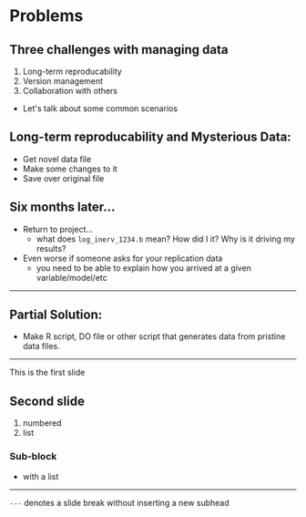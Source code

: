 
<!--File must begin/end on empty line!!  -->

# Problems

## Three challenges with managing data

1. Long-term reproducability
3. Version management
2. Collaboration with others


- Let's talk about some common scenarios



## Long-term reproducability and Mysterious Data:

* Get novel data file
* Make some changes to it
* Save over original file


## Six months later...

* Return to project...
    * what does `log_inerv_1234.b` mean? How did I it? Why is it driving my results?
* Even worse if someone asks for your replication data
    * you need to be able to explain how you arrived at a given variable/model/etc


---

## Partial Solution:

* Make R script, DO file or other script that generates data from pristine data files.



---

This is the first slide

## Second slide

1. numbered
1. list

### Sub-block

* with a list

---

`---` denotes a slide break without inserting a new subhead


<!--File must begin/end on empty line!!  -->
